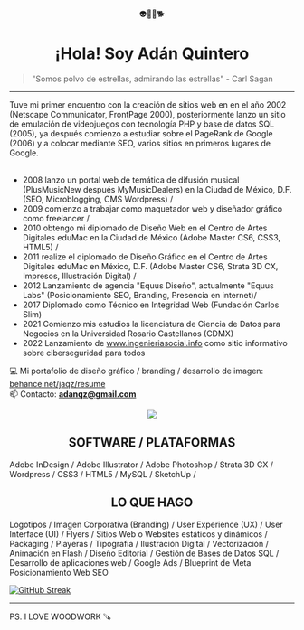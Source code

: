 <div align="center">👽👾👻🐕</div>
<h1 align="center">¡Hola! Soy Adán Quintero</h1>
<blockquote>"Somos polvo de estrellas, admirando las estrellas" - Carl Sagan</blockquote>
<hr>
Tuve mi primer encuentro con la creación de sitios web en en el año 2002 (Netscape Communicator, FrontPage 2000), posteriormente lanzo un sitio de emulación de videojuegos con tecnología PHP y base de datos SQL (2005), ya después comienzo a estudiar sobre el PageRank de Google (2006) y a colocar mediante SEO, varios sitios en primeros lugares de Google.<br><br> 
<ul>
<li>2008 lanzo un portal web de temática de difusión musical (PlusMusicNew después MyMusicDealers) en la Ciudad de México, D.F. (SEO, Microblogging, CMS Wordpress) /</li>
<li>2009 comienzo a trabajar como maquetador web y diseñador gráfico como freelancer / </li>
<li>2010 obtengo mi diplomado de Diseño Web en el Centro de Artes Digitales eduMac en la Ciudad de México (Adobe Master CS6, CSS3, HTML5) /</li>
<li>2011 realize el diplomado de Diseño Gráfico en el Centro de Artes Digitales eduMac en México, D.F. (Adobe Master CS6, Strata 3D CX, Impresos, Illustración Digital) /</li>
<li>2012 Lanzamiento de agencia "Equus Diseño", actualmente "Equus Labs" (Posicionamiento SEO, Branding, Presencia en internet)/ </li>
<li>2017 Diplomado como Técnico en Integridad Web (Fundación Carlos Slim) </li>
<li>2021 Comienzo mis estudios la licenciatura de Ciencia de Datos para Negocios en la Universidad Rosario Castellanos (CDMX)</li>
<li>2022 Lanzamiento de <a href="www.ingenieriasocial.info">www.ingenieriasocial.info</a> como sitio informativo sobre ciberseguridad para todos</li>
</ul>

💻 Mi portafolio de diseño gráfico / branding / desarrollo de imagen: <a href="https://www.behance.net/jaqz/resume" target="_blank">behance.net/jaqz/resume</a><br>
📫 Contacto: **adanqz@gmail.com**

<p align="center">
    <img src="https://skillicons.dev/icons?i=php,html,mysql,py,bootstrap,wordpress,css,ps,ai,vscode" />
</p>

<h2 align="center">SOFTWARE / PLATAFORMAS</h2>
Adobe InDesign / 
Adobe Illustrator / 
Adobe Photoshop / 
Strata 3D CX / 
Wordpress / 
CSS3 / 
HTML5 / 
MySQL / 
SketchUp / 

<h2 align="center">LO QUE HAGO</h2>
Logotipos / 
Imagen Corporativa (Branding) / 
User Experience (UX) / User Interface (UI) / 
Flyers / 
Sitios Web o Websites estáticos y dinámicos / 
Packaging / 
Playeras / 
Tipografía / 
Ilustración Digital / Vectorización / 
Animación en Flash / 
Diseño Editorial / 
Gestión de Bases de Datos SQL / 
Desarrollo de aplicaciones web / 
Google Ads / Blueprint de Meta 
Posicionamiento Web SEO

[![GitHub Streak](https://streak-stats.demolab.com?user=adanqz&border_radius=0&locale=es&date_format=j%20M%5B%20Y%5D&mode=weekly&card_width=450)](https://git.io/streak-stats)


<hr>PS. I LOVE WOODWORK 🪚 
